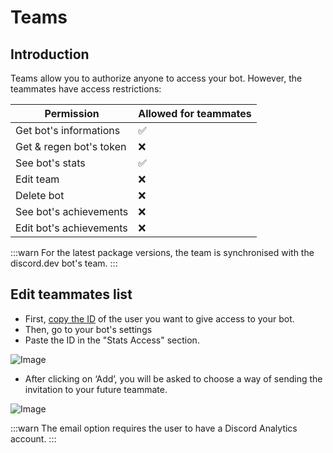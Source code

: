 # Teams

## Introduction

Teams allow you to authorize anyone to access your bot. However, the teammates have access restrictions:

| Permission                | Allowed for teammates |
|---------------------------|-----------------------|
| Get bot's informations    | ✅                    |
| Get & regen bot's token   | ❌                    |
| See bot's stats           | ✅                    |
| Edit team                 | ❌                    |
| Delete bot                | ❌                    |
| See bot's achievements    | ❌                    |
| Edit bot's achievements   | ❌                    |

:::warn
For the latest package versions, the team is synchronised with the discord.dev bot's team.
:::

## Edit teammates list

- First, [copy the ID](https://support.discord.com/hc/en-us/articles/206346498-Where-can-I-find-my-User-Server-Message-ID-) of the user you want to give access to your bot.
- Then, go to your bot's settings
- Paste the ID in the "Stats Access" section.

![Image](https://i.imgur.com/i55JUgL.png)

- After clicking on ‘Add’, you will be asked to choose a way of sending the invitation to your future teammate.

![Image](https://i.imgur.com/AGtiyIu.png)

:::warn
The email option requires the user to have a Discord Analytics account.
:::
